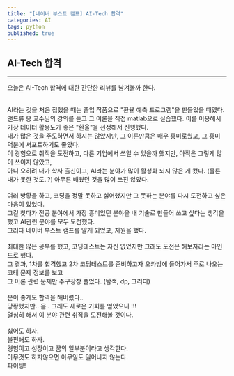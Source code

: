 ```yaml
---
title: "[네이버 부스트 캠프] AI-Tech 합격"
categories: AI
tags: python
published: true
---
```


## AI-Tech 합격

---

오늘은 AI-Tech 합격에 대한 간단한 리뷰를 남겨볼까 한다.  
<br>

AI라는 것을 처음 접했을 때는 졸업 작품으로 "환율 예측 프로그램"을 만들었을 때였다.  
앤드류 응 교수님의 강의를 듣고 그 이론을 직접 matlab으로 실습했다. 이를 이용해서 가장 데이터 활용도가 좋은 "환율"을 선정해서 진행했다.  
내가 많은 것을 주도하면서 하지는 않았지만, 그 이론만큼은 매우 흥미로웠고, 그 흥미 덕분에 서포트하기도 좋았다.
<br>
이 경험으로 취직을 도전하고, 다른 기업에서 쓰일 수 있을까 했지만, 아직은 그렇게 많이 쓰이지 않았고,  
아니 오히려 내가 학사 출신이고, AI라는 분야가 많이 활성화 되지 않은 게 컸다. (물론 내가 못한 것도..?)
아무튼 배웠던 것을 많이 쓰진 않았다.  
<br>
여러 방황을 하고, 코딩을 정말 못하고 싫어했지만 그 못하는 분야를 다시 도전하고 싶은 마음이 있었다.  
그걸 찾다가 전공 분야에서 가장 흥미있던 분야을 내 기술로 만들어 쓰고 싶다는 생각을 했고 AI관련 분야를 모두 도전했다.  
그러다 네이버 부스트 캠프를 알게 되었고, 지원을 했다.  
<br>
최대한 많은 공부를 했고, 코딩테스트는 자신 없었지만 그래도 도전은 해보자라는 마인드로 했다.  
그 결과, 1차를 합격했고 2차 코딩테스트를 준비하고자 오카방에 들어가서 주로 나오는 코테 문제 정보를 보고  
그 이론 관련 문제만 주구장창 풀었다. (탐색, dp, 그리디)  
<br>
운이 좋게도 합격을 해버렸다..  
당황했지만.. 음.. 그래도 새로운 기회를 얻었으니 !!!  
열심히 해서 이 분야 관련 취직을 도전해볼 것이다.  
<br>
싫어도 하자.  
불편해도 하자.  
경험이고 성장이고 꿈의 일부분이라고 생각한다.  
아무것도 하지않으면 아무일도 일어나지 않는다.
<br>
파이팅!
